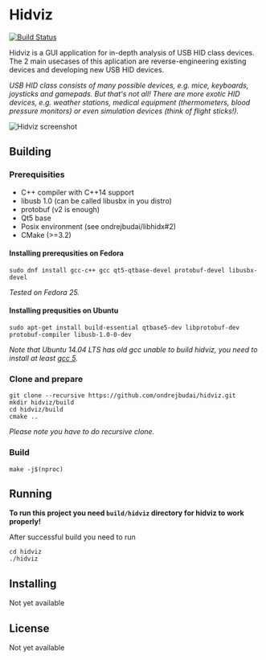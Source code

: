 # Hidviz
[![Build Status](https://travis-ci.org/ondrejbudai/hidviz.svg?branch=master)](https://travis-ci.org/ondrejbudai/hidviz)

Hidviz is a GUI application for in-depth analysis of USB HID class devices. The 2 main usecases of this aplication are reverse-engineering existing devices and developing new USB HID devices.

*USB HID class consists of many possible devices, e.g. mice, keyboards,
joysticks and gamepads. But that's not all! There are more exotic HID devices, e.g. weather stations, medical equipment
(thermometers, blood pressure monitors) or even simulation devices (think of flight sticks!).*

![Hidviz screenshot](https://github.com/ondrejbudai/hidviz/blob/master/media/screenshot.png?raw=true)

## Building
### Prerequisities
- C++ compiler with C++14 support
- libusb 1.0 (can be called libusbx in you distro)
- protobuf (v2 is enough)
- Qt5 base
- Posix environment (see ondrejbudai/libhidx#2)
- CMake (>=3.2)

#### Installing prerequsities on Fedora
```
sudo dnf install gcc-c++ gcc qt5-qtbase-devel protobuf-devel libusbx-devel
```
*Tested on Fedora 25.*

#### Installing prequsities on Ubuntu
```
sudo apt-get install build-essential qtbase5-dev libprotobuf-dev protobuf-compiler libusb-1.0-0-dev
```
*Note that Ubuntu 14.04 LTS has old gcc unable to build hidviz, you need to install at least [gcc 5](https://launchpad.net/~ubuntu-toolchain-r).*
### Clone and prepare
```
git clone --recursive https://github.com/ondrejbudai/hidviz.git
mkdir hidviz/build
cd hidviz/build
cmake ..
```
*Please note you have to do recursive clone.*

### Build
```
make -j$(nproc)
```

## Running
**To run this project you need `build/hidviz` directory for hidviz to work properly!**

After successful build you need to run

```
cd hidviz
./hidviz
```

## Installing
Not yet available

## License
Not yet available
